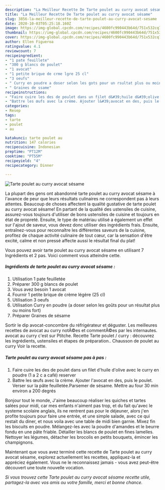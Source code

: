 ```yaml
---
description: "La Meilleur Recette De Tarte poulet au curry avocat sésame"
title: "La Meilleur Recette De Tarte poulet au curry avocat sésame"
slug: 3856-la-meilleur-recette-de-tarte-poulet-au-curry-avocat-sesame
date: 2020-10-03T05:25:18.160Z
image: https://img-global.cpcdn.com/recipes/4600fc990443b64d/751x532cq70/tarte-poulet-au-curry-avocat-sesame-photo-principale-de-la-recette.jpg
thumbnail: https://img-global.cpcdn.com/recipes/4600fc990443b64d/751x532cq70/tarte-poulet-au-curry-avocat-sesame-photo-principale-de-la-recette.jpg
cover: https://img-global.cpcdn.com/recipes/4600fc990443b64d/751x532cq70/tarte-poulet-au-curry-avocat-sesame-photo-principale-de-la-recette.jpg
author: Ellen Figueroa
ratingvalue: 4.1
reviewcount: 7
recipeingredient:
- "1 pate feuillete"
- "300 g blancs de poulet"
- "1 avocat"
- "1 petite brique de crme lgre 25 cl"
- "3 oeufs"
- " Curry en poudre a doser selon les gots pour un rsultat plus ou moins fort"
- " Graines de ssame"
recipeinstructions:
- "Faire cuire les des de poulet dans un filet d&#39;huile d&#39;olive avec le curry en poudre (1 a 2 c a café) reserver"
- "Battre les œufs avec la crème. Ajouter l&#39;avocat en des, puis le poulet. Verser sur la pâte feuilletée.Parsemer de sésame. Mettre au four 30 min environ a 200 degrés"
categories:
- Resep
tags:
- tarte
- poulet
- au

katakunci: tarte poulet au 
nutrition: 147 calories
recipecuisine: Indonesian
preptime: "PT12M"
cooktime: "PT55M"
recipeyield: "4"
recipecategory: Dinner

---
```



![Tarte poulet au curry avocat sésame](https://img-global.cpcdn.com/recipes/4600fc990443b64d/751x532cq70/tarte-poulet-au-curry-avocat-sesame-photo-principale-de-la-recette.jpg)

La plupart des gens ont abandonné tarte poulet au curry avocat sésame à l'avance de peur que leurs résultats culinaires ne correspondent pas à leurs attentes. Beaucoup de choses affectent la qualité gustative de tarte poulet au curry avocat sésame! En partant de la qualité des ustensiles de cuisine, assurez-vous toujours d'utiliser de bons ustensiles de cuisine et toujours en état de propreté. Ensuite, le type de matériau utilisé a également un effet sur l'ajout de saveur, vous devez donc utiliser des ingrédients frais. Ensuite, entraînez-vous pour reconnaître les différentes saveurs de la cuisine, profitez de chaque activité culinaire de tout cœur, car la sensation d'être excité, calme et non pressé affecte aussi le résultat final du plat!

<!--inarticleads1-->

Vous pouvez avoir tarte poulet au curry avocat sésame en utilisant 7 Ingrédients et 2 pas. Voici comment vous atteindre cette.

##### Ingrédients de tarte poulet au curry avocat sésame :

1. Utilisation 1 pate feuilletée
1. Préparer 300 g blancs de poulet
1. Vous avez besoin 1 avocat
1. Fournir 1 petite brique de crème légère (25 cl)
1. Utilisation 3 oeufs
1. Utilisation  Curry en poudre (a doser selon les goûts pour un résultat plus ou moins fort)
1. Préparer  Graines de sésame


Sortir le dip avocat-concombre du réfrigérateur et déguster. Les meilleures recettes de avocat au curry notÃ©es et commentÃ©es par les internautes. avocat au curry c&#39;est sur Ptitche. Recette Tarte poulet / curry : découvrez les ingrédients, ustensiles et étapes de préparation.. Chausson de poulet au curry Voir la recette. 

<!--inarticleads2-->

##### Tarte poulet au curry avocat sésame pas à pas :

1. Faire cuire les des de poulet dans un filet d&#39;huile d&#39;olive avec le curry en poudre (1 a 2 c a café) reserver
1. Battre les œufs avec la crème. Ajouter l&#39;avocat en des, puis le poulet. Verser sur la pâte feuilletée.Parsemer de sésame. Mettre au four 30 min environ a 200 degrés


Bonjour tout le monde, J&#39;aime beaucoup réaliser les quiches et tartes salées pour midi, car mes enfants n&#39;aiment pas trop, et du fait qu&#39;avec le systeme scolaire anglais, ils ne rentrent pas pour le déjeuner, alors j&#39;en profite toujours pour faire une entrée, et une simple salade, avec ce qui restait du diner, et nous voila avec une table de midi bien garnie. Mixez fin les biscuits en poudre. Mélangez-les avec la poudre d&#39;amandes et le beurre fondu en une pâte friable. Détailler les blancs de poulet en fines lamelles. Nettoyer les légumes, détacher les brocolis en petits bouquets, émincer les champignons. 

<!--inarticleads1-->

<p>
Maintenant que vous avez terminé cette recette de Tarte poulet au curry avocat sésame, explorez actuellement les recettes, appliquez-la et appréciez également. Vous ne le reconnaissez jamais - vous avez peut-être découvert une toute nouvelle vocation.
</p>

<p>
<i>Si vous trouvez cette Tarte poulet au curry avocat sésame recette utile, partagez-la avec vos amis ou votre famille, merci et bonne chance.</i>
</p>
